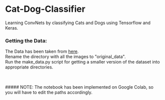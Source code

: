 # Cat-Dog-Classifier
Learning ConvNets by classifying Cats and Dogs using Tensorflow and Keras.


### Getting the Data:
The Data has been taken from [here](https://www.kaggle.com/c/dogs-vs-cats/data). <br/>
Rename the directory with all the images to "original_data". <br/>
Run the make_data.py script for getting a smaller version of the dataset into appropriate directories. <br/>

<br>
<br>
##### NOTE: The notebook has been implemented on Google Colab, so you will have to edit the paths accordingly. 
